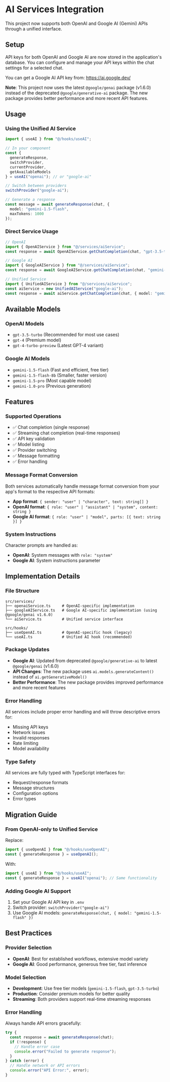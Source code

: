 # AI Services Integration

This project now supports both OpenAI and Google AI (Gemini) APIs through a unified interface.

## Setup

API keys for both OpenAI and Google AI are now stored in the application's database. You can configure and manage your API keys within the chat settings for a selected chat.

You can get a Google AI API key from: https://ai.google.dev/

**Note**: This project now uses the latest `@google/genai` package (v1.6.0) instead of the deprecated `@google/generative-ai` package. The new package provides better performance and more recent API features.

## Usage

### Using the Unified AI Service

```typescript
import { useAI } from "@/hooks/useAI";

// In your component
const { 
  generateResponse, 
  switchProvider, 
  currentProvider,
  getAvailableModels 
} = useAI("openai"); // or "google-ai"

// Switch between providers
switchProvider("google-ai");

// Generate a response
const message = await generateResponse(chat, {
  model: "gemini-1.5-flash",
  maxTokens: 1000
});
```

### Direct Service Usage

```typescript
// OpenAI
import { OpenAIService } from "@/services/aiService";
const response = await OpenAIService.getChatCompletion(chat, "gpt-3.5-turbo");

// Google AI
import { GoogleAIService } from "@/services/aiService";
const response = await GoogleAIService.getChatCompletion(chat, "gemini-1.5-flash");

// Unified Service
import { UnifiedAIService } from "@/services/aiService";
const aiService = new UnifiedAIService("google-ai");
const response = await aiService.getChatCompletion(chat, { model: "gemini-1.5-flash" });
```

## Available Models

### OpenAI Models
- `gpt-3.5-turbo` (Recommended for most use cases)
- `gpt-4` (Premium model)
- `gpt-4-turbo-preview` (Latest GPT-4 variant)

### Google AI Models
- `gemini-1.5-flash` (Fast and efficient, free tier)
- `gemini-1.5-flash-8b` (Smaller, faster version)
- `gemini-1.5-pro` (Most capable model)
- `gemini-1.0-pro` (Previous generation)

## Features

### Supported Operations
- ✅ Chat completion (single response)
- ✅ Streaming chat completion (real-time responses)
- ✅ API key validation
- ✅ Model listing
- ✅ Provider switching
- ✅ Message formatting
- ✅ Error handling

### Message Format Conversion
Both services automatically handle message format conversion from your app's format to the respective API formats:

- **App format**: `{ sender: "user" | "character", text: string[] }`
- **OpenAI format**: `{ role: "user" | "assistant" | "system", content: string }`
- **Google AI format**: `{ role: "user" | "model", parts: [{ text: string }] }`

### System Instructions
Character prompts are handled as:
- **OpenAI**: System messages with `role: "system"`
- **Google AI**: System instructions parameter

## Implementation Details

### File Structure
```
src/services/
├── openaiService.ts     # OpenAI-specific implementation
├── googleAIService.ts   # Google AI-specific implementation (using @google/genai v1.6.0)
└── aiService.ts         # Unified service interface

src/hooks/
├── useOpenAI.ts         # OpenAI-specific hook (legacy)
└── useAI.ts             # Unified AI hook (recommended)
```

### Package Updates
- **Google AI**: Updated from deprecated `@google/generative-ai` to latest `@google/genai` (v1.6.0)
- **API Changes**: The new package uses `ai.models.generateContent()` instead of `ai.getGenerativeModel()`
- **Better Performance**: The new package provides improved performance and more recent features

### Error Handling
All services include proper error handling and will throw descriptive errors for:
- Missing API keys
- Network issues
- Invalid responses
- Rate limiting
- Model availability

### Type Safety
All services are fully typed with TypeScript interfaces for:
- Request/response formats
- Message structures
- Configuration options
- Error types

## Migration Guide

### From OpenAI-only to Unified Service

Replace:
```typescript
import { useOpenAI } from "@/hooks/useOpenAI";
const { generateResponse } = useOpenAI();
```

With:
```typescript
import { useAI } from "@/hooks/useAI";
const { generateResponse } = useAI("openai"); // Same functionality
```

### Adding Google AI Support

1. Set your Google AI API key in `.env`
2. Switch provider: `switchProvider("google-ai")`
3. Use Google AI models: `generateResponse(chat, { model: "gemini-1.5-flash" })`

## Best Practices

### Provider Selection
- **OpenAI**: Best for established workflows, extensive model variety
- **Google AI**: Good performance, generous free tier, fast inference

### Model Selection
- **Development**: Use free tier models (`gemini-1.5-flash`, `gpt-3.5-turbo`)
- **Production**: Consider premium models for better quality
- **Streaming**: Both providers support real-time streaming responses

### Error Handling
Always handle API errors gracefully:
```typescript
try {
  const response = await generateResponse(chat);
  if (!response) {
    // Handle error case
    console.error("Failed to generate response");
  }
} catch (error) {
  // Handle network or API errors
  console.error("API Error:", error);
}
```
